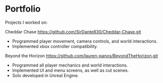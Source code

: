 # Portfolio
Projects I worked on:
  
  Cheddar Chase
  https://github.com/SirDante830/Cheddar-Chase.git
  - Programmed player movement, camera controls, and world interactions.
  - Implemented xbox controller compatibility.

  Beyond the Horizon
  https://github.com/lauren-panos/BeyondTheHorizon.git
  - Programmed all player mechanics and world interactions.
  - Implemented UI and menu screens, as well as cut scenes.
  - Solo developed in Unreal Engine.




  


	
